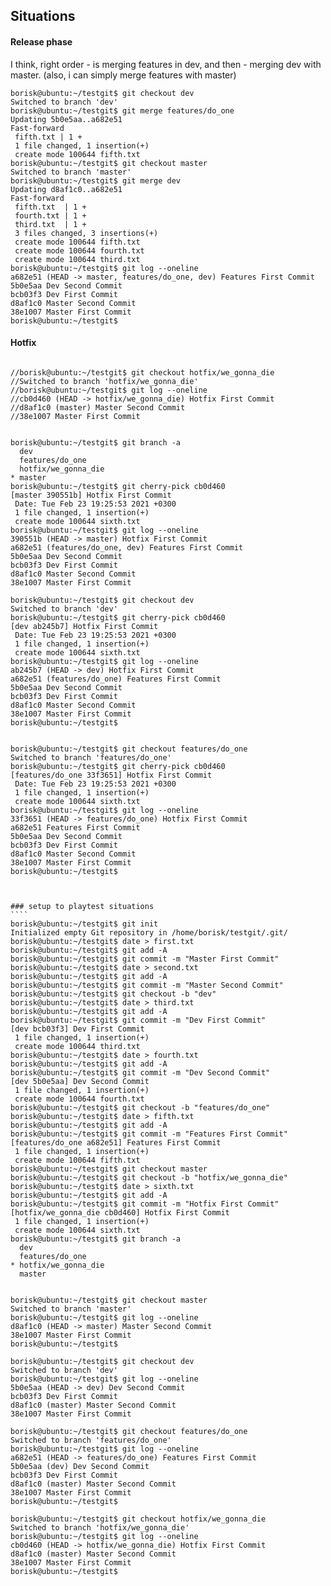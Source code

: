 ## Situations 
#### Release phase

I think, right order - is merging features in dev, and then - merging dev with master. (also, i can simply merge features with master)
````
borisk@ubuntu:~/testgit$ git checkout dev
Switched to branch 'dev'
borisk@ubuntu:~/testgit$ git merge features/do_one
Updating 5b0e5aa..a682e51
Fast-forward
 fifth.txt | 1 +
 1 file changed, 1 insertion(+)
 create mode 100644 fifth.txt
borisk@ubuntu:~/testgit$ git checkout master
Switched to branch 'master'
borisk@ubuntu:~/testgit$ git merge dev
Updating d8af1c0..a682e51
Fast-forward
 fifth.txt  | 1 +
 fourth.txt | 1 +
 third.txt  | 1 +
 3 files changed, 3 insertions(+)
 create mode 100644 fifth.txt
 create mode 100644 fourth.txt
 create mode 100644 third.txt
borisk@ubuntu:~/testgit$ git log --oneline
a682e51 (HEAD -> master, features/do_one, dev) Features First Commit
5b0e5aa Dev Second Commit
bcb03f3 Dev First Commit
d8af1c0 Master Second Commit
38e1007 Master First Commit
borisk@ubuntu:~/testgit$ 
````
#### Hotfix

`````

//borisk@ubuntu:~/testgit$ git checkout hotfix/we_gonna_die
//Switched to branch 'hotfix/we_gonna_die'
//borisk@ubuntu:~/testgit$ git log --oneline
//cb0d460 (HEAD -> hotfix/we_gonna_die) Hotfix First Commit
//d8af1c0 (master) Master Second Commit
//38e1007 Master First Commit


borisk@ubuntu:~/testgit$ git branch -a
  dev
  features/do_one
  hotfix/we_gonna_die
* master
borisk@ubuntu:~/testgit$ git cherry-pick cb0d460
[master 390551b] Hotfix First Commit
 Date: Tue Feb 23 19:25:53 2021 +0300
 1 file changed, 1 insertion(+)
 create mode 100644 sixth.txt
borisk@ubuntu:~/testgit$ git log --oneline
390551b (HEAD -> master) Hotfix First Commit
a682e51 (features/do_one, dev) Features First Commit
5b0e5aa Dev Second Commit
bcb03f3 Dev First Commit
d8af1c0 Master Second Commit
38e1007 Master First Commit
 
borisk@ubuntu:~/testgit$ git checkout dev
Switched to branch 'dev'
borisk@ubuntu:~/testgit$ git cherry-pick cb0d460
[dev ab245b7] Hotfix First Commit
 Date: Tue Feb 23 19:25:53 2021 +0300
 1 file changed, 1 insertion(+)
 create mode 100644 sixth.txt
borisk@ubuntu:~/testgit$ git log --oneline
ab245b7 (HEAD -> dev) Hotfix First Commit
a682e51 (features/do_one) Features First Commit
5b0e5aa Dev Second Commit
bcb03f3 Dev First Commit
d8af1c0 Master Second Commit
38e1007 Master First Commit
borisk@ubuntu:~/testgit$ 
 
 
borisk@ubuntu:~/testgit$ git checkout features/do_one
Switched to branch 'features/do_one'
borisk@ubuntu:~/testgit$ git cherry-pick cb0d460
[features/do_one 33f3651] Hotfix First Commit
 Date: Tue Feb 23 19:25:53 2021 +0300
 1 file changed, 1 insertion(+)
 create mode 100644 sixth.txt
borisk@ubuntu:~/testgit$ git log --oneline
33f3651 (HEAD -> features/do_one) Hotfix First Commit
a682e51 Features First Commit
5b0e5aa Dev Second Commit
bcb03f3 Dev First Commit
d8af1c0 Master Second Commit
38e1007 Master First Commit
borisk@ubuntu:~/testgit$ 
 


### setup to playtest situations
````
borisk@ubuntu:~/testgit$ git init
Initialized empty Git repository in /home/borisk/testgit/.git/
borisk@ubuntu:~/testgit$ date > first.txt
borisk@ubuntu:~/testgit$ git add -A
borisk@ubuntu:~/testgit$ git commit -m "Master First Commit"
borisk@ubuntu:~/testgit$ date > second.txt
borisk@ubuntu:~/testgit$ git add -A
borisk@ubuntu:~/testgit$ git commit -m "Master Second Commit"
borisk@ubuntu:~/testgit$ git checkout -b "dev"
borisk@ubuntu:~/testgit$ date > third.txt
borisk@ubuntu:~/testgit$ git add -A
borisk@ubuntu:~/testgit$ git commit -m "Dev First Commit"
[dev bcb03f3] Dev First Commit
 1 file changed, 1 insertion(+)
 create mode 100644 third.txt
borisk@ubuntu:~/testgit$ date > fourth.txt
borisk@ubuntu:~/testgit$ git add -A
borisk@ubuntu:~/testgit$ git commit -m "Dev Second Commit"
[dev 5b0e5aa] Dev Second Commit
 1 file changed, 1 insertion(+)
 create mode 100644 fourth.txt
borisk@ubuntu:~/testgit$ git checkout -b "features/do_one"
borisk@ubuntu:~/testgit$ date > fifth.txt
borisk@ubuntu:~/testgit$ git add -A
borisk@ubuntu:~/testgit$ git commit -m "Features First Commit"
[features/do_one a682e51] Features First Commit
 1 file changed, 1 insertion(+)
 create mode 100644 fifth.txt
borisk@ubuntu:~/testgit$ git checkout master
borisk@ubuntu:~/testgit$ git checkout -b "hotfix/we_gonna_die"
borisk@ubuntu:~/testgit$ date > sixth.txt
borisk@ubuntu:~/testgit$ git add -A
borisk@ubuntu:~/testgit$ git commit -m "Hotfix First Commit"
[hotfix/we_gonna_die cb0d460] Hotfix First Commit
 1 file changed, 1 insertion(+)
 create mode 100644 sixth.txt
borisk@ubuntu:~/testgit$ git branch -a
  dev
  features/do_one
* hotfix/we_gonna_die
  master
 
 
borisk@ubuntu:~/testgit$ git checkout master
Switched to branch 'master'
borisk@ubuntu:~/testgit$ git log --oneline
d8af1c0 (HEAD -> master) Master Second Commit
38e1007 Master First Commit
borisk@ubuntu:~/testgit$ 
 
borisk@ubuntu:~/testgit$ git checkout dev
Switched to branch 'dev'
borisk@ubuntu:~/testgit$ git log --oneline
5b0e5aa (HEAD -> dev) Dev Second Commit
bcb03f3 Dev First Commit
d8af1c0 (master) Master Second Commit
38e1007 Master First Commit
 
borisk@ubuntu:~/testgit$ git checkout features/do_one
Switched to branch 'features/do_one'
borisk@ubuntu:~/testgit$ git log --oneline
a682e51 (HEAD -> features/do_one) Features First Commit
5b0e5aa (dev) Dev Second Commit
bcb03f3 Dev First Commit
d8af1c0 (master) Master Second Commit
38e1007 Master First Commit
borisk@ubuntu:~/testgit$ 
 
borisk@ubuntu:~/testgit$ git checkout hotfix/we_gonna_die
Switched to branch 'hotfix/we_gonna_die'
borisk@ubuntu:~/testgit$ git log --oneline
cb0d460 (HEAD -> hotfix/we_gonna_die) Hotfix First Commit
d8af1c0 (master) Master Second Commit
38e1007 Master First Commit
borisk@ubuntu:~/testgit$ 
